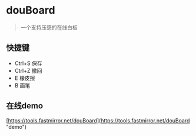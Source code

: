 # douBoard

> 一个支持压感的在线白板

## 快捷键

 - Ctrl+S 保存
 - Ctrl+Z 撤回
 - E 橡皮擦
 - B 画笔

## 在线demo

[https://tools.fastmirror.net/douBoard](https://tools.fastmirror.net/douBoard "demo")
